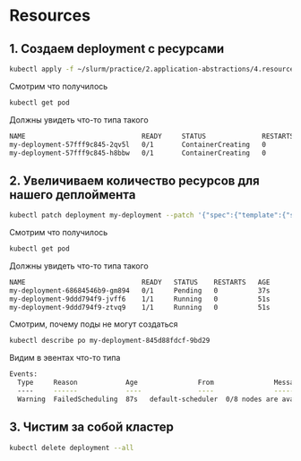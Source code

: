# Resources

## 1. Создаем deployment с ресурсами

```bash
kubectl apply -f ~/slurm/practice/2.application-abstractions/4.resources/
```

Смотрим что получилось

```bash
kubectl get pod
```

Должны увидеть что-то типа такого

```bash
NAME                             READY     STATUS              RESTARTS   AGE
my-deployment-57fff9c845-2qv5l   0/1       ContainerCreating   0          1s
my-deployment-57fff9c845-h8bbw   0/1       ContainerCreating   0          1s
```

## 2. Увеличиваем количество ресурсов для нашего деплоймента

```bash
kubectl patch deployment my-deployment --patch '{"spec":{"template":{"spec":{"containers":[{"name":"nginx","resources":{"requests":{"cpu":"10"},"limits":{"cpu":"10"}}}]}}}}'
```

Смотрим что получилось

```bash
kubectl get pod
```

Должны увидеть что-то типа такого

```bash
NAME                             READY   STATUS    RESTARTS   AGE
my-deployment-68684546b9-gm894   0/1     Pending   0          37s
my-deployment-9ddd794f9-jvff6    1/1     Running   0          51s
my-deployment-9ddd794f9-ztvq9    1/1     Running   0          51s
```

Смотрим, почему поды не могут создаться

```bash
kubectl describe po my-deployment-845d88fdcf-9bd29
```

Видим в эвентах что-то типа

```bash
Events:
  Type     Reason            Age               From               Message
  ----     ------            ----              ----               -------
  Warning  FailedScheduling  87s   default-scheduler  0/8 nodes are available: 8 Insufficient cpu.
```

## 3. Чистим за собой кластер

```bash
kubectl delete deployment --all
```
